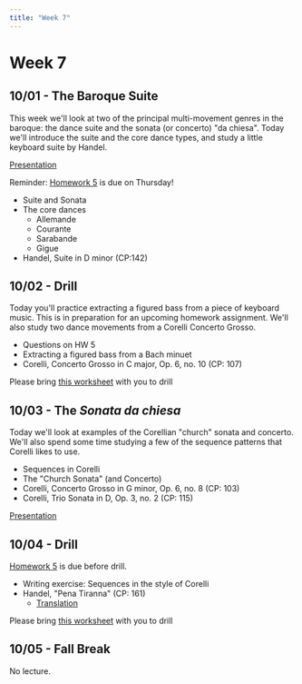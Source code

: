 ```yaml
---
title: "Week 7"
---
```


# Week 7

## 10/01 - The Baroque Suite

This week we'll look at two of the principal multi-movement genres in the
baroque: the dance suite and the sonata (or concerto) "da chiesa". Today
we'll introduce the suite and the core dance types, and study a little
keyboard suite by Handel.

[Presentation](dance-suite-presentation.pdf)

Reminder: [Homework 5](HW-5.pdf) is due on Thursday!

* Suite and Sonata
* The core dances
  * Allemande
  * Courante
  * Sarabande
  * Gigue
* Handel, Suite in D minor (CP:142)

## 10/02 - Drill

Today you'll practice extracting a figured bass from a piece of keyboard music.
This is in preparation for an upcoming homework assignment.  We'll also study
two dance movements from a Corelli Concerto Grosso.

* Questions on HW 5
* Extracting a figured bass from a Bach minuet
* Corelli, Concerto Grosso in C major, Op. 6, no. 10 (CP: 107)

Please bring [this worksheet](worksheet-bach-minuet.pdf) with you to drill

## 10/03 - The _Sonata da chiesa_

Today we'll look at examples of the Corellian "church" sonata and concerto.
We'll also spend some time studying a few of the sequence patterns that Corelli
likes to use.

* Sequences in Corelli
* The "Church Sonata" (and Concerto)
* Corelli, Concerto Grosso in G minor, Op. 6, no. 8 (CP: 103)
* Corelli, Trio Sonata in D, Op. 3, no. 2 (CP: 115)

[Presentation](https://docs.google.com/presentation/d/10BxI4y9GoE0MAyx-DfPH83dJtyN2EKABRq_DvYli2gw/edit?usp=sharing)

## 10/04 - Drill

[Homework 5](HW-5.pdf) is due before drill.

* Writing exercise: Sequences in the style of Corelli
* Handel, "Pena Tiranna" (CP: 161)
  * [Translation](/translations/pena-tiranna.html)

Please bring [this worksheet](worksheet-corelli-sequences.pdf) with you to drill

## 10/05 - Fall Break

No lecture.

